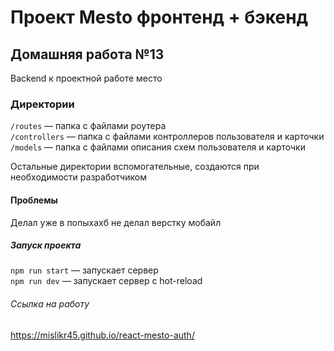 # Проект Mesto фронтенд + бэкенд

## Домашняя работа №13
Backend к проектной работе место

### Директории

`/routes` — папка с файлами роутера  
`/controllers` — папка с файлами контроллеров пользователя и карточки   
`/models` — папка с файлами описания схем пользователя и карточки  

Остальные директории вспомогательные, создаются при необходимости разработчиком


#### Проблемы
Делал уже в попыхахб не делал верстку мобайл

##### Запуск проекта

`npm run start` — запускает сервер   
`npm run dev` — запускает сервер с hot-reload

###### Ссылка на работу
https://mislikr45.github.io/react-mesto-auth/
